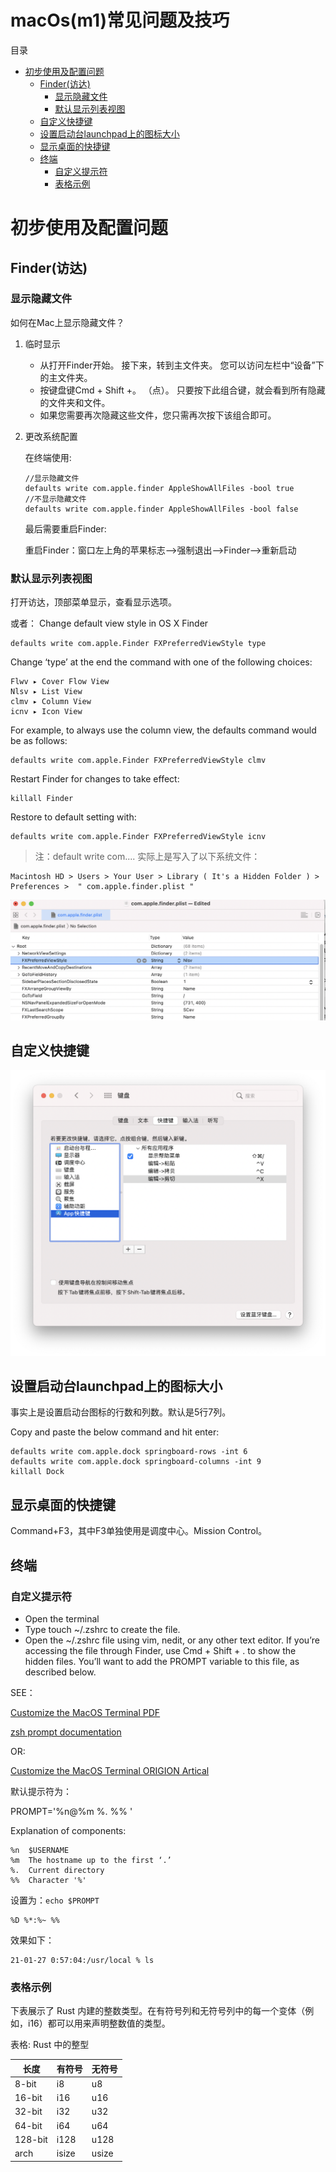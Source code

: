macOs(m1)常见问题及技巧
====================

<a id="toc" name="toc">目录</a>

<!-- TOC -->

- [初步使用及配置问题](#初步使用及配置问题)
    - [Finder(访达)](#finder访达)
        - [显示隐藏文件](#显示隐藏文件)
        - [默认显示列表视图](#默认显示列表视图)
    - [自定义快捷键](#自定义快捷键)
    - [设置启动台launchpad上的图标大小](#设置启动台launchpad上的图标大小)
    - [显示桌面的快捷键](#显示桌面的快捷键)
    - [终端](#终端)
        - [自定义提示符](#自定义提示符)
        - [表格示例](#表格示例)

<!-- /TOC -->

# 初步使用及配置问题

## Finder(访达)

### 显示隐藏文件

如何在Mac上显示隐藏文件？

1. 临时显示
    - 从打开Finder开始。 接下来，转到主文件夹。 您可以访问左栏中“设备”下的主文件夹。
    - 按键盘键Cmd + Shift +。 （点）。 只要按下此组合键，就会看到所有隐藏的文件夹和文件。
    - 如果您需要再次隐藏这些文件，您只需再次按下该组合即可。
1. 更改系统配置

    在终端使用:
    ```
    //显示隐藏文件
    defaults write com.apple.finder AppleShowAllFiles -bool true
    //不显示隐藏文件
    defaults write com.apple.finder AppleShowAllFiles -bool false
    ```

    最后需要重启Finder:

    重启Finder：窗口左上角的苹果标志-->强制退出-->Finder-->重新启动

### 默认显示列表视图

打开访达，顶部菜单显示，查看显示选项。

或者：
Change default view style in OS X Finder

    defaults write com.apple.Finder FXPreferredViewStyle type

Change ‘type’ at the end the command with one of the following choices:

    Flwv ▸ Cover Flow View
    Nlsv ▸ List View
    clmv ▸ Column View
    icnv ▸ Icon View

For example, to always use the column view, the defaults command would be as follows:

    defaults write com.apple.Finder FXPreferredViewStyle clmv
Restart Finder for changes to take effect:

    killall Finder
Restore to default setting with:

    defaults write com.apple.Finder FXPreferredViewStyle icnv

>注：default write com.... 实际上是写入了以下系统文件：
    
    Macintosh HD > Users > Your User > Library ( It's a Hidden Folder ) > Preferences >  " com.apple.finder.plist " 

 ![finder.plist img](imgs/finder.plist.png?raw=true)   

## 自定义快捷键

![plugin img](imgs/cshortcutkey.png?raw=true)

## 设置启动台launchpad上的图标大小

事实上是设置启动台图标的行数和列数。默认是5行7列。

Copy and paste the below command and hit enter:

```
defaults write com.apple.dock springboard-rows -int 6
defaults write com.apple.dock springboard-columns -int 9
killall Dock
```
## 显示桌面的快捷键

Command+F3，其中F3单独使用是调度中心。Mission Control。

## 终端

### 自定义提示符

- Open the terminal
- Type touch ~/.zshrc to create the file.
- Open the ~/.zshrc file using vim, nedit, or any other text editor. If you’re accessing the file through Finder, use Cmd + Shift + . to show the hidden files. You’ll want to add the PROMPT variable to this file, as described below.

SEE：

[Customize the MacOS Terminal PDF](pdfs/CustomizeMacOSTerminal.pdf?raw=true)

[zsh prompt documentation](http://zsh.sourceforge.net/Doc/Release/Prompt-Expansion.html#Prompt-Expansion)

OR:

[Customize the MacOS Terminal ORIGION Artical](https://medium.com/dev-genius/customize-the-macos-terminal-zsh-4cb387e4f447)

默认提示符为：

PROMPT='%n@%m %. %% '

Explanation of components:

```
%n  $USERNAME
%m  The hostname up to the first ‘.’
%.  Current directory
%%  Character '%'
```

设置为：`echo $PROMPT`

    %D %*:%~ %%

效果如下：

    21-01-27 0:57:04:/usr/local % ls

### 表格示例

下表展示了 Rust 内建的整数类型。在有符号列和无符号列中的每一个变体（例如，i16）都可以用来声明整数值的类型。

表格: Rust 中的整型

| 长度 | 有符号 | 无符号 |
| ------ | ------ | ------ |
| 8-bit | i8 | u8 |
| 16-bit | i16 | u16 |
| 32-bit	|i32	|u32|
|64-bit	|i64	|u64|
|128-bit	|i128|	u128|
|arch	|isize|	usize|